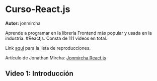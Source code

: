 # Curso-React.js

<p><strong>Autor:</strong> jonmircha</p>

<p>Aprende a programar en la librería Frontend más popular y usada en la industria: #Reactjs. Consta de 111 videos en total.</p>

<p>Link <a href="https://www.youtube.com/playlist?list=PLvq-jIkSeTUZ5XcUw8fJPTBKEHEKPMTKk">aquí</a> para la lista de reproducciones.</p>
<p>Artículo de Jonathan Mircha: <a href="https://jonmircha.com/react">Jonmircha React.js</a></p>

<h2>Video 1: Introducción</h2>
